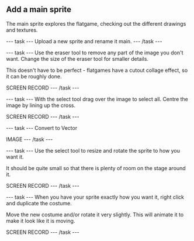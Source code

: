 ## Add a main sprite

The main sprite explores the flatgame, checking out the different drawings and textures.

--- task ---
Upload a new sprite and rename it main.
--- /task ---

--- task ---
Use the eraser tool to remove any part of the image you don't want. Change the size of the eraser tool for smaller details.

This doesn't have to be perfect - flatgames have a cutout collage effect, so it can be roughly done.

SCREEN RECORD
--- /task ---

--- task ---
With the select tool drag over the image to select all. Centre the image by lining up the cross.

SCREEN RECORD
--- /task ---

--- task ---
Convert to Vector

IMAGE
--- /task ---

--- task ---
Use the select tool to resize and rotate the sprite to how you want it. 

It should be quite small so that there is plenty of room on the stage around it.

SCREEN RECORD
--- /task ---

--- task ---
When you have your sprite exactly how you want it, right click and duplicate the costume.

Move the new costume and/or rotate it very slightly. This will animate it to make it look like it is moving.

SCREEN RECORD
--- /task ---

